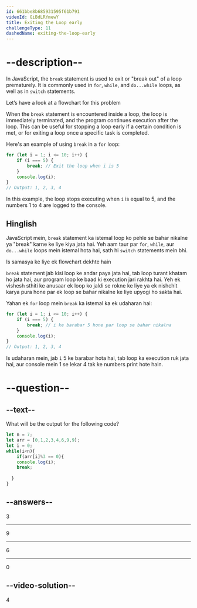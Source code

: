 ```yaml
---
id: 661bbe8b685931595f61b791
videoId: GiBdLRYmewY
title: Exiting the Loop early
challengeType: 11
dashedName: exiting-the-loop-early
---
```


# --description--

In JavaScript, the `break` statement is used to exit or "break out" of a loop prematurely. It is commonly used in `for`, `while`, and `do...while` loops, as well as in `switch` statements.

Let’s have a look at a flowchart for this problem



When the `break` statement is encountered inside a loop, the loop is immediately terminated, and the program continues execution after the loop. This can be useful for stopping a loop early if a certain condition is met, or for exiting a loop once a specific task is completed.

Here's an example of using `break` in a `for` loop:

```javascript
for (let i = 1; i <= 10; i++) {
    if (i === 5) {
        break; // Exit the loop when i is 5
    }
    console.log(i);
}
// Output: 1, 2, 3, 4
```

In this example, the loop stops executing when `i` is equal to 5, and the numbers 1 to 4 are logged to the console.

<h2>Hinglish</h2>

JavaScript mein, `break` statement ka istemal loop ko pehle se bahar nikalne ya "break" karne ke liye kiya jata hai. Yeh aam taur par `for`, `while`, aur `do...while` loops mein istemal hota hai, sath hi `switch` statements mein bhi.

Is samasya ke liye ek flowchart dekhte hain

`break` statement jab kisi loop ke andar paya jata hai, tab loop turant khatam ho jata hai, aur program loop ke baad ki execution jari rakhta hai. Yeh ek vishesh sthiti ke anusaar ek loop ko jaldi se rokne ke liye ya ek nishchit karya pura hone par ek loop se bahar nikalne ke liye upyogi ho sakta hai.

Yahan ek `for` loop mein `break` ka istemal ka ek udaharan hai:

```javascript
for (let i = 1; i <= 10; i++) {
    if (i === 5) {
        break; // i ke barabar 5 hone par loop se bahar nikalna
    }
    console.log(i);
}
// Output: 1, 2, 3, 4
```

Is udaharan mein, jab `i` 5 ke barabar hota hai, tab loop ka execution ruk jata hai, aur console mein 1 se lekar 4 tak ke numbers print hote hain.

# --question--

## --text--

What will be the output for the following code?

```js
let n = 7;
let arr = [0,1,2,3,4,6,9,9];
let i = 0;
while(i<n){
	if(arr[i]%3 == 0){
  	console.log(i);
    break;
  
  }
}
```

## --answers--

3

---

9

---

6

---

0

## --video-solution--

4
